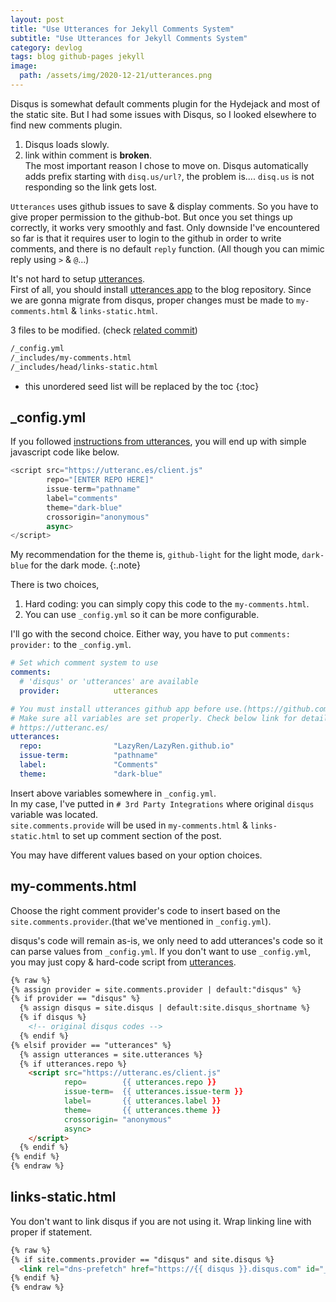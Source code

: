 ```yaml
---
layout: post
title: "Use Utterances for Jekyll Comments System"
subtitle: "Use Utterances for Jekyll Comments System"
category: devlog
tags: blog github-pages jekyll
image:
  path: /assets/img/2020-12-21/utterances.png
---
```


Disqus is somewhat default comments plugin for the Hydejack and most of the static site. But I had some issues with Disqus, so I looked elsewhere to find new comments plugin.

1. Disqus loads slowly.<br>
2. link within comment is **broken**.<br>
   The most important reason I chose to move on. Disqus automatically adds prefix starting with `disq.us/url?`, the problem is.... `disq.us` is not responding so the link gets lost.

`Utterances` uses github issues to save & display comments. So you have to give proper permission to the github-bot. But once you set things up correctly, it works very smoothly and fast. Only downside I've encountered so far is that it requires user to login to the github in order to write comments, and there is no default `reply` function. (All though you can mimic reply using `>` & `@`...)

<!--more-->

It's not hard to setup [utterances](https://github.com/utterance/utterances).<br>
First of all, you should install [utterances app](https://github.com/apps/utterances) to the blog repository.
Since we are gonna migrate from disqus, proper changes must be made to `my-comments.html` & `links-static.html`.<br>

3 files to be modified. (check [related commit](https://github.com/LazyRen/LazyRen.github.io/commit/8dcf03700c7f3d0f581b27a6fcf2e8a4d8396340))

```default
/_config.yml
/_includes/my-comments.html
/_includes/head/links-static.html
```

* this unordered seed list will be replaced by the toc
{:toc}

## _config.yml

If you followed [instructions from utterances](https://utteranc.es/), you will end up with simple javascript code like below.

```javascript
<script src="https://utteranc.es/client.js"
        repo="[ENTER REPO HERE]"
        issue-term="pathname"
        label="comments"
        theme="dark-blue"
        crossorigin="anonymous"
        async>
</script>
```

My recommendation for the theme is, `github-light` for the light mode, `dark-blue` for the dark mode.
{:.note}

There is two choices,
1. Hard coding: you can simply copy this code to the `my-comments.html`.
2. You can use `_config.yml` so it can be more configurable.

I'll go with the second choice. Either way, you have to put `comments: provider:` to the `_config.yml`.

```yaml
# Set which comment system to use
comments:
  # 'disqus' or 'utterances' are available
  provider:            utterances

# You must install utterances github app before use.(https://github.com/apps/utterances)
# Make sure all variables are set properly. Check below link for detail.
# https://utteranc.es/
utterances:
  repo:                "LazyRen/LazyRen.github.io"
  issue-term:          "pathname"
  label:               "Comments"
  theme:               "dark-blue"
```

Insert above variables somewhere in `_config.yml`.<br>
In my case, I've putted in `# 3rd Party Integrations` where original `disqus` variable was located.<br>
`site.comments.provide` will be used in `my-comments.html` & `links-static.html` to set up comment section of the post.

You may have different values based on your option choices.

## my-comments.html

Choose the right comment provider's code to insert based on the `site.comments.provider`.(that we've mentioned in `_config.yml`).

disqus's code will remain as-is, we only need to add utterances's code so it can parse values from `_config.yml`. If you don't want to use `_config.yml`, you may just copy & hard-code script from [utterances](https://utteranc.es/).

```html
{% raw %}
{% assign provider = site.comments.provider | default:"disqus" %}
{% if provider == "disqus" %}
  {% assign disqus = site.disqus | default:site.disqus_shortname %}
  {% if disqus %}
    <!-- original disqus codes -->
  {% endif %}
{% elsif provider == "utterances" %}
  {% assign utterances = site.utterances %}
  {% if utterances.repo %}
    <script src="https://utteranc.es/client.js"
            repo=        {{ utterances.repo }}
            issue-term=  {{ utterances.issue-term }}
            label=       {{ utterances.label }}
            theme=       {{ utterances.theme }}
            crossorigin= "anonymous"
            async>
    </script>
  {% endif %}
{% endif %}
{% endraw %}
```

## links-static.html

You don't want to link disqus if you are not using it. Wrap linking line with proper if statement.

```html
{% raw %}
{% if site.comments.provider == "disqus" and site.disqus %}
  <link rel="dns-prefetch" href="https://{{ disqus }}.disqus.com" id="_hrefDisqus">
{% endif %}
{% endraw %}
```
